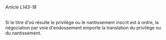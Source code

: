 ###### Article L143-18

Si le titre d'où résulte le privilège ou le nantissement inscrit est à ordre, la négociation par voie d'endossement emporte la translation du privilège ou du nantissement.

